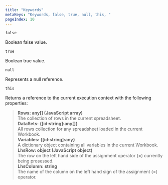 ```yaml
---
title: "Keywords"
metaKeys: "Keywords, false, true, null, this, "
pageIndex: 10
---
```


``false``

Boolean false value.

``true``

Boolean true value.

``null`` 

Represents a null reference.

``this``

Returns a reference to the current execution context with the following properties:  
>**Rows: any[] (JavaScript array)**  
The collection of rows in the current spreadsheet.  
>**DataSets: {[id:string]:any[]}**  
All rows collection for any spreadsheet loaded in the current Workbook.  
>**Variables: {[id:string]:any}**  
A dictionary object containing all variables in the current Workbook.  
>**LhsRow: object (JavaScript object)**  
The row on the left hand side of the assignment operator (=) currently being prosessed.  
>**LhsColumn: string**  
The name of the column on the left hand sign of the assignment (=) operator.